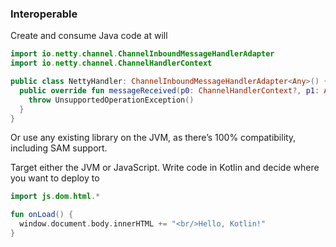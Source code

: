 
### Interoperable

Create and consume Java code at will

``` kotlin
import io.netty.channel.ChannelInboundMessageHandlerAdapter
import io.netty.channel.ChannelHandlerContext

public class NettyHandler: ChannelInboundMessageHandlerAdapter<Any>() {
  public override fun messageReceived(p0: ChannelHandlerContext?, p1: Any?) {
    throw UnsupportedOperationException()
  }
}
```

Or use any existing library on the JVM, as there’s 100% compatibility, including SAM support.

Target either the JVM or JavaScript. Write code in Kotlin and decide where you want to deploy to

``` kotlin
import js.dom.html.*

fun onLoad() {
  window.document.body.innerHTML += "<br/>Hello, Kotlin!"
}
```